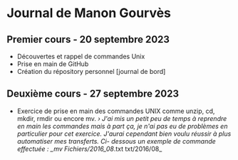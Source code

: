 # Journal de Manon Gourvès

## Premier cours - 20 septembre 2023

* Découvertes et rappel de commandes Unix
* Prise en main de GitHub
* Création du répository personnel [journal de bord]


## Deuxième cours - 27 septembre 2023

* Exercice de prise en main des commandes UNIX comme unzip, cd, mkdir, rmdir ou encore mv.
    *› J'ai mis un petit peu de temps à reprendre en main les commandes mais à part ça, je n'ai pas eu de problèmes        en particulier pour cet exercice. J'aurai cependant bien voulu réussir à plus automatiser mes transferts. Ci-         dessous un exemple de commande effectuée : _mv Fichiers/2016_08*.txt txt/2016/08_
    

